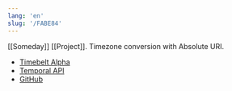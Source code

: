 ```yaml
---
lang: 'en'
slug: '/FABE84'
---
```


[[Someday]] [[Project]]. Timezone conversion with Absolute URI.

- [Timebelt Alpha](https://timebelt.vercel.app/)
- [Temporal API](https://tc39.es/proposal-temporal/docs/)
- [GitHub](https://github.com/anaclumos/timebelt)
